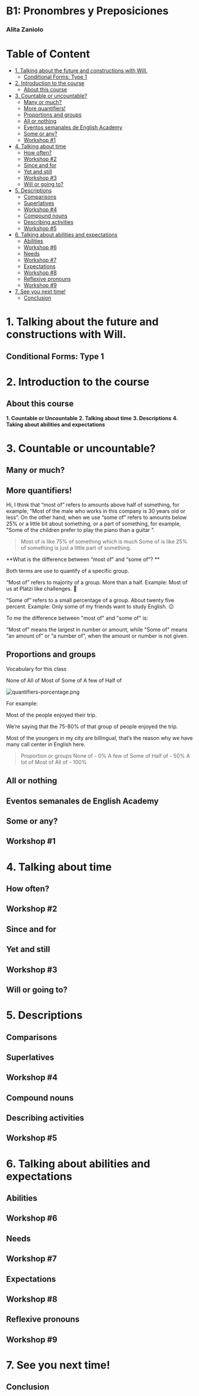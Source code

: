 <h1>B1: Pronombres y Preposiciones</h1>

<h3>Alita Zaniolo</h3>

<h1>Table of Content</h1>

- [1. Talking about the future and constructions with Will.](#1-talking-about-the-future-and-constructions-with-will)
  - [Conditional Forms: Type 1](#conditional-forms-type-1)
- [2. Introduction to the course](#2-introduction-to-the-course)
  - [About this course](#about-this-course)
- [3. Countable or uncountable?](#3-countable-or-uncountable)
  - [Many or much?](#many-or-much)
  - [More quantifiers!](#more-quantifiers)
  - [Proportions and groups](#proportions-and-groups)
  - [All or nothing](#all-or-nothing)
  - [Eventos semanales de English Academy](#eventos-semanales-de-english-academy)
  - [Some or any?](#some-or-any)
  - [Workshop #1](#workshop-1)
- [4. Talking about time](#4-talking-about-time)
  - [How often?](#how-often)
  - [Workshop #2](#workshop-2)
  - [Since and for](#since-and-for)
  - [Yet and still](#yet-and-still)
  - [Workshop #3](#workshop-3)
  - [Will or going to?](#will-or-going-to)
- [5. Descriptions](#5-descriptions)
  - [Comparisons](#comparisons)
  - [Superlatives](#superlatives)
  - [Workshop #4](#workshop-4)
  - [Compound nouns](#compound-nouns)
  - [Describing activities](#describing-activities)
  - [Workshop #5](#workshop-5)
- [6. Talking about abilities and expectations](#6-talking-about-abilities-and-expectations)
  - [Abilities](#abilities)
  - [Workshop #6](#workshop-6)
  - [Needs](#needs)
  - [Workshop #7](#workshop-7)
  - [Expectations](#expectations)
  - [Workshop #8](#workshop-8)
  - [Reflexive pronouns](#reflexive-pronouns)
  - [Workshop #9](#workshop-9)
- [7. See you next time!](#7-see-you-next-time)
  - [Conclusion](#conclusion)


# 1. Talking about the future and constructions with Will.

## Conditional Forms: Type 1

# 2. Introduction to the course

## About this course

**1. Countable or Uncountable**
**2. Talking about time**
**3. Descriptions**
**4. Taking about abilities and expectations**

# 3. Countable or uncountable?

## Many or much?

## More quantifiers!

Hi, I think that “most of” refers to amounts above half of something, for example, “Most of the male who works in this company is 30 years old or less”. On the other hand, when we use “some of” refers to amounts below 25% or a little bit about something, or a part of something, for example, "Some of the children prefer to play the piano than a guitar ".

> Most of is like 75% of something which is much
Some of is like 25% of something is just a little part of something.

**What is the difference between “most of” and “some of”?
**

Both terms are use to quantify of a specific group.

“Most of” refers to majority of a group. More than a half.
Example: Most of us at Platzi like challenges. 💪

“Some of” refers to a small percentage of a group. About twenty five percent.
Example: Only some of my friends want to study English. 😕

To me the difference between "most of" and "some of" is:

“Most of” means the largest in number or amount, while
"Some of" means “an amount of” or “a number of”, when the amount or number is not given.

## Proportions and groups

Vocabulary for this class

None of
All of
Most of
Some of
A few of
Half of

![quantifiers-porcentage.png](https://static.platzi.com/media/user_upload/quantifiers-porcentage-8ecb2434-c320-4536-947b-355545b1b252.jpg)


For example:

Most of the people enjoyed their trip.

We’re saying that the 75-80% of that group of people enjoyed the trip.

Most of the youngers in my city are billingual, that’s the reason why we have many call center in English here.

  > Proportion or groups
  None of - 0%
  A few of
  Some of
  Half of - 50%
  A lot of
  Most of
  All of - 100%

## All or nothing

## Eventos semanales de English Academy

## Some or any?

## Workshop #1

# 4. Talking about time

## How often?

## Workshop #2

## Since and for

## Yet and still

## Workshop #3

## Will or going to?

# 5. Descriptions

## Comparisons

## Superlatives

## Workshop #4

## Compound nouns

## Describing activities

## Workshop #5

# 6. Talking about abilities and expectations

## Abilities

## Workshop #6

## Needs

## Workshop #7

## Expectations

## Workshop #8


## Reflexive pronouns


## Workshop #9

# 7. See you next time!


## Conclusion